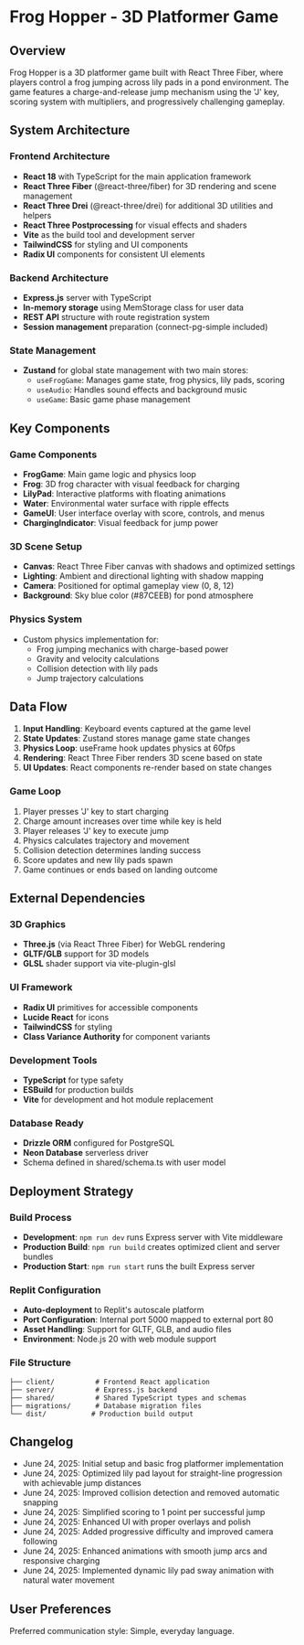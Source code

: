 # Frog Hopper - 3D Platformer Game

## Overview

Frog Hopper is a 3D platformer game built with React Three Fiber, where players control a frog jumping across lily pads in a pond environment. The game features a charge-and-release jump mechanism using the 'J' key, scoring system with multipliers, and progressively challenging gameplay.

## System Architecture

### Frontend Architecture
- **React 18** with TypeScript for the main application framework
- **React Three Fiber** (@react-three/fiber) for 3D rendering and scene management
- **React Three Drei** (@react-three/drei) for additional 3D utilities and helpers
- **React Three Postprocessing** for visual effects and shaders
- **Vite** as the build tool and development server
- **TailwindCSS** for styling and UI components
- **Radix UI** components for consistent UI elements

### Backend Architecture
- **Express.js** server with TypeScript
- **In-memory storage** using MemStorage class for user data
- **REST API** structure with route registration system
- **Session management** preparation (connect-pg-simple included)

### State Management
- **Zustand** for global state management with two main stores:
  - `useFrogGame`: Manages game state, frog physics, lily pads, scoring
  - `useAudio`: Handles sound effects and background music
  - `useGame`: Basic game phase management

## Key Components

### Game Components
- **FrogGame**: Main game logic and physics loop
- **Frog**: 3D frog character with visual feedback for charging
- **LilyPad**: Interactive platforms with floating animations
- **Water**: Environmental water surface with ripple effects
- **GameUI**: User interface overlay with score, controls, and menus
- **ChargingIndicator**: Visual feedback for jump power

### 3D Scene Setup
- **Canvas**: React Three Fiber canvas with shadows and optimized settings
- **Lighting**: Ambient and directional lighting with shadow mapping
- **Camera**: Positioned for optimal gameplay view (0, 8, 12)
- **Background**: Sky blue color (#87CEEB) for pond atmosphere

### Physics System
- Custom physics implementation for:
  - Frog jumping mechanics with charge-based power
  - Gravity and velocity calculations
  - Collision detection with lily pads
  - Jump trajectory calculations

## Data Flow

1. **Input Handling**: Keyboard events captured at the game level
2. **State Updates**: Zustand stores manage game state changes
3. **Physics Loop**: useFrame hook updates physics at 60fps
4. **Rendering**: React Three Fiber renders 3D scene based on state
5. **UI Updates**: React components re-render based on state changes

### Game Loop
1. Player presses 'J' key to start charging
2. Charge amount increases over time while key is held
3. Player releases 'J' key to execute jump
4. Physics calculates trajectory and movement
5. Collision detection determines landing success
6. Score updates and new lily pads spawn
7. Game continues or ends based on landing outcome

## External Dependencies

### 3D Graphics
- **Three.js** (via React Three Fiber) for WebGL rendering
- **GLTF/GLB** support for 3D models
- **GLSL** shader support via vite-plugin-glsl

### UI Framework
- **Radix UI** primitives for accessible components
- **Lucide React** for icons
- **TailwindCSS** for styling
- **Class Variance Authority** for component variants

### Development Tools
- **TypeScript** for type safety
- **ESBuild** for production builds
- **Vite** for development and hot module replacement

### Database Ready
- **Drizzle ORM** configured for PostgreSQL
- **Neon Database** serverless driver
- Schema defined in shared/schema.ts with user model

## Deployment Strategy

### Build Process
- **Development**: `npm run dev` runs Express server with Vite middleware
- **Production Build**: `npm run build` creates optimized client and server bundles
- **Production Start**: `npm run start` runs the built Express server

### Replit Configuration
- **Auto-deployment** to Replit's autoscale platform
- **Port Configuration**: Internal port 5000 mapped to external port 80
- **Asset Handling**: Support for GLTF, GLB, and audio files
- **Environment**: Node.js 20 with web module support

### File Structure
```
├── client/          # Frontend React application
├── server/          # Express.js backend
├── shared/          # Shared TypeScript types and schemas
├── migrations/      # Database migration files
└── dist/           # Production build output
```

## Changelog
- June 24, 2025: Initial setup and basic frog platformer implementation
- June 24, 2025: Optimized lily pad layout for straight-line progression with achievable jump distances
- June 24, 2025: Improved collision detection and removed automatic snapping
- June 24, 2025: Simplified scoring to 1 point per successful jump
- June 24, 2025: Enhanced UI with proper overlays and polish
- June 24, 2025: Added progressive difficulty and improved camera following
- June 24, 2025: Enhanced animations with smooth jump arcs and responsive charging
- June 24, 2025: Implemented dynamic lily pad sway animation with natural water movement

## User Preferences

Preferred communication style: Simple, everyday language.